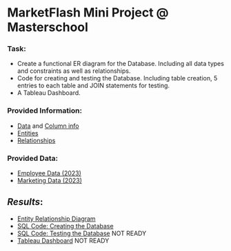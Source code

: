# MarketFlash Mini Project @ Masterschool

### **Task**:
- Create a functional ER diagram for the Database. Including all data types and constraints as well as relationships.  
- Code for creating and testing the Database. Including table creation, 5 entries to each table and JOIN statements for testing.  
- A Tableau Dashboard.  

### Provided Information:  
- [Data](https://github.com/armandaslid/marketflash_mini_project/blob/main/MarketFlash_Files/MarketFlash_Data_01.png) and [Column info](https://github.com/armandaslid/marketflash_mini_project/blob/main/MarketFlash_Files/MarketFlash_Data_02.png)
- [Entities](https://github.com/armandaslid/marketflash_mini_project/blob/main/MarketFlash_Files/MarketFlash_Entities.png)
- [Relationships](https://github.com/armandaslid/marketflash_mini_project/blob/main/MarketFlash_Files/MarketFlash_Relationships.png)

### Provided Data:
- [Employee Data (2023)](https://github.com/armandaslid/marketflash_mini_project/blob/main/MarketFlash_Files/MarketFlash_employee_data_2023.csv)
- [Marketing Data (2023)](https://github.com/armandaslid/marketflash_mini_project/blob/main/MarketFlash_Files/MarketFlash_marketing_data_2023.csv)

## *Results*:
- [Entity Relationship Diagram](https://github.com/armandaslid/marketflash_mini_project/blob/main/MarketFlash_ERD_ALidzius.pdf)
- [SQL Code: Creating the Database](https://github.com/armandaslid/marketflash_mini_project/blob/main/MarketFlash_sql_db_creation.sql)
- [SQL Code: Testing the Database]() NOT READY
- [Tableau Dashboard]() NOT READY
